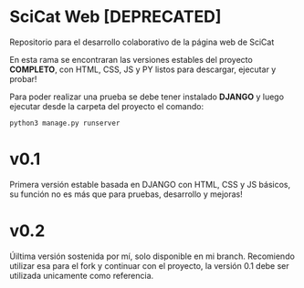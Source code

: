 # SciCat Web [DEPRECATED]
Repositorio para el desarrollo colaborativo de la página web de SciCat

En esta rama se encontraran las versiones estables del proyecto **COMPLETO**, con HTML, CSS, JS y PY listos para descargar, ejecutar y probar!

Para poder realizar una prueba se debe tener instalado **DJANGO** y luego ejecutar desde la carpeta del proyecto el comando:

    python3 manage.py runserver
    
# v0.1
Primera versión estable basada en DJANGO con HTML, CSS y JS básicos, su función no es más que para pruebas, desarrollo y mejoras!

# v0.2
Úiltima versión sostenida por mí, solo disponible en mi branch. Recomiendo utilizar esa para el fork y continuar con el proyecto, la versión 0.1 debe ser utilizada unicamente como referencia.
